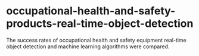 # occupational-health-and-safety-products-real-time-object-detection
The success rates of occupational health and safety equipment real-time object detection and machine learning algorithms were compared.
